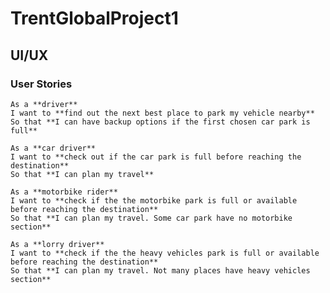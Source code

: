 # TrentGlobalProject1
## UI/UX
  ### User Stories
    
    As a **driver**
    I want to **find out the next best place to park my vehicle nearby**
    So that **I can have backup options if the first chosen car park is full**
    
    As a **car driver**
    I want to **check out if the car park is full before reaching the destination**
    So that **I can plan my travel**
    
    As a **motorbike rider**
    I want to **check if the the motorbike park is full or available before reaching the destination**
    So that **I can plan my travel. Some car park have no motorbike section**
    
    As a **lorry driver**
    I want to **check if the the heavy vehicles park is full or available before reaching the destination**
    So that **I can plan my travel. Not many places have heavy vehicles section**
